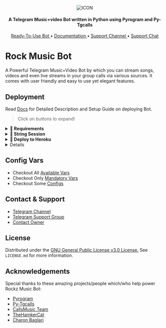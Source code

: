 <p align="center"><img src="https://telegra.ph/file/40748b9107dac650b57f8.jpg" alt="ICON" </p>

<h4 align="center">
    A Telegram Music+video Bot written in Python using Pyrogram and Py-Tgcalls 
</h4>
<p align="center">
    <a href="https://t.me/YukkiRobot"> Ready-To-Use Bot </a> •
    <a href="https://S780821.gitbook.io/Rock-Muzic/about/getting-started"> Documentation </a> •
    <a href="https://t.me/Rockerz_Updates"> Support Channel </a> •
    <a href="https://t.me/Rockerz_Support"> Support Chat </a> 
</p>
    
# Rock Music Bot
A Powerful Telegram Music+Video Bot by which you can stream songs, videos and even live streams in your group calls via various sources. It comes with  user friendly and easy to use yet elegant features.

## Deployment
Read [Docs](https://S780821.gitbook.io/Rock-Muzic/deployment/requirements) for Detailed Description and Setup Guide on deploying Bot.

> Click on buttons to expand!
<details>
<summary><b>🔗 Requirements</b></summary>
<br>
    
- [Python3.9](https://www.python.org/downloads/release/python-390/)
- [Telegram API Key](https://docs.pyrogram.org/intro/setup#api-keys)
- [Telegram Bot Token](https://t.me/botfather)
- [MongoDB URI](https://telegra.ph/How-To-get-Mongodb-URI-04-06)
- [Pyrogram String Session](https://S780821.gitbook.io/Rock-Muzic/deployment/string-session)
    
</details>

<details>
<summary><b>🔗 String Session</b></summary>
<br>
    
> You'll need a [API_ID](https://S780821.gitbook.io/Rock-Muzic/vars/mandatory-vars#1.-api_id) & [API_HASH](https://S780821.gitbook.io/Rock-Muzic/vars/mandatory-vars#2.-api_hash) in order to generate pyrogram session. 
> Always remeber to use good API combo else your account could be deleted.

<h4> Generate Session via Repl: </h4>    
<p><a href="https://replit.com/@S780821/Yukki-Music-String-Gen"><img src="https://img.shields.io/badge/Generate%20On%20Repl-blueviolet?style=for-the-badge&logo=appveyor" width="200""/></a></p>

<h4> Generate Session via Telegram StringGen Bot: </h4>    
<p><a href="https://t.me/Rock_Session_bot"><img src="https://img.shields.io/badge/TG%20String%20Gen%20Bot-blueviolet?style=for-the-badge&logo=appveyor" width="200""/></a></p>
    
</details>

<details>
<summary><b>🔗 Deploy to Heroku</b></summary>
<br>

> Heroku has two vars[ HEROKU_API_KEY & HEROKU_APP_NAME ] for Updater to work. 
> By setting those two vars you can get logs of your heroku app, set var, edit var, delete vars , check dyno usage and update bot. 
> Those two vars are not Mandatory! You can leave them blank too. 
    
<h4>Click the button below to deploy Yukki on Heroku!</h4>    
<p><a href="https://heroku.com/deploy?template=https://github.com/S780821/Rock-Muzic"</a></p>
    
</details>

<details>
<summary><b>🔗 Deploy to VPS</b></summary>
<br>

> Checkout [Docs](https://S780821.gitbook.io/Rock-Muzic/deployment/local-hosting-or-vps) for Detailed Explanation on VPS Deploy


```console
$ git clone https://github.com/S780821/Rock-Muzic
$ cd Rockz
$ pip3 install -U -r requirements.txt
$ cp sample.env .env
```
> Edit .env with your values and then start bot with
```console
$ bash start
```

> Not Getting VPS Method? [Watch Tutorial](https://t.me/OfficialYukki/2275)
</details>

## Config Vars

- Checkout All [Available Vars](https://S780821.gitbook.io/Rock-Muzic/vars/available-vars)
- Checkout Only [Mandatory Vars](https://S780821.gitbook.io/Rock-Muzic/vars/mandatory-vars)
- Checkout Some [Configs](https://S780821.gitbook.io/Rock-Muzic/setup-config/config)

## Contact & Support

- [Telegram Channel](https://t.me/Rockerz_Updates)
- [Telegram Support Group](https://t.me/Rockerz_Support)
- [Contact Owner](https://t.me/xmartperson)


## License

Distributed under the [GNU General Public License v3.0 License.](https://github.com/S780821/Rock-Muzic/blob/main/LICENSE) See `LICENSE.md` for more information.

## Acknowledgements

Special thanks to these amazing projects/people which/who help power Rockz Music Bot:

- [Pyrogram](https://github.com/pyrogram/pyrogram)
- [Py-Tgcalls](https://github.com/pytgcalls/pytgcalls)
- [CallsMusic Team](https://github.com/Callsmusic)
- [TheHamkerCat](https://github.com/TheHamkerCat)
- [Charon Baglari](https://github.com/XCBv021)
